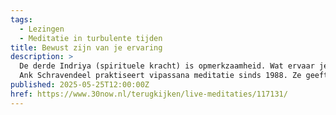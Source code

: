 ```yaml
---
tags:
  - Lezingen
  - Meditatie in turbulente tijden
title: Bewust zijn van je ervaring
description: >
  De derde Indriya (spirituele kracht) is opmerkzaamheid. Wat ervaar je in lichaam en geest?
  Ank Schravendeel praktiseert vipassana meditatie sinds 1988. Ze geeft retraites, is betrokken bij het Vipassana centrum in Groningen, ze begeleidt een Sangha in Leeuwarden en is docent bij de Dhamma Verdiepings Cursus. Ze heeft werkervaring als trainer, manager en coach.
published: 2025-05-25T12:00:00Z
href: https://www.30now.nl/terugkijken/live-meditaties/117131/
---
```

